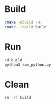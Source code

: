 # Build

```bash
cmake -Bbuild -H.
cmake --build build
```

# Run

```bash
cd build
python3 run_python.py
```

# Clean

```bash
rm -rf build
```
